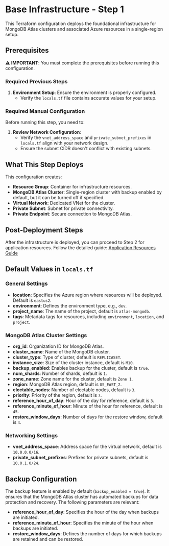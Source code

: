 # Base Infrastructure - Step 1

This Terraform configuration deploys the foundational infrastructure for MongoDB Atlas clusters and associated Azure resources in a single-region setup.

## Prerequisites

⚠️ **IMPORTANT**: You must complete the prerequisites before running this configuration.

### Required Previous Steps

1. **Environment Setup**: Ensure the environment is properly configured.
   - Verify the `locals.tf` file contains accurate values for your setup.

### Required Manual Configuration

Before running this step, you need to:

1. **Review Network Configuration**:
   - Verify the `vnet_address_space` and `private_subnet_prefixes` in `locals.tf` align with your network design.
   - Ensure the subnet CIDR doesn't conflict with existing subnets.

## What This Step Deploys

This configuration creates:

- **Resource Group**: Container for infrastructure resources.
- **MongoDB Atlas Cluster**: Single-region cluster with backup enabled by default, but it can be turned off if specified.
- **Virtual Network**: Dedicated VNet for the cluster.
- **Private Subnet**: Subnet for private connectivity.
- **Private Endpoint**: Secure connection to MongoDB Atlas.

## Post-Deployment Steps

After the infrastructure is deployed, you can proceed to Step 2 for application resources. Follow the detailed guide: [Application Resources Guide](../02-app-resources/readme.md)

## Default Values in `locals.tf`

### General Settings

- **location**: Specifies the Azure region where resources will be deployed. Default is `eastus2`.
- **environment**: Defines the environment type, e.g., `dev`.
- **project_name**: The name of the project, default is `atlas-mongodb`.
- **tags**: Metadata tags for resources, including `environment`, `location`, and `project`.

### MongoDB Atlas Cluster Settings

- **org_id**: Organization ID for MongoDB Atlas.
- **cluster_name**: Name of the MongoDB cluster.
- **cluster_type**: Type of cluster, default is `REPLICASET`.
- **instance_size**: Size of the cluster instance, default is `M10`.
- **backup_enabled**: Enables backup for the cluster, default is `true`.
- **num_shards**: Number of shards, default is `1`.
- **zone_name**: Zone name for the cluster, default is `Zone 1`.
- **region**: MongoDB Atlas region, default is `US_EAST_2`.
- **electable_nodes**: Number of electable nodes, default is `3`.
- **priority**: Priority of the region, default is `7`.
- **reference_hour_of_day**: Hour of the day for reference, default is `3`.
- **reference_minute_of_hour**: Minute of the hour for reference, default is `45`.
- **restore_window_days**: Number of days for the restore window, default is `4`.

### Networking Settings

- **vnet_address_space**: Address space for the virtual network, default is `10.0.0.0/16`.
- **private_subnet_prefixes**: Prefixes for private subnets, default is `10.0.1.0/24`.

## Backup Configuration

The backup feature is enabled by default (`backup_enabled = true`). It ensures that the MongoDB Atlas cluster has automated backups for data protection and recovery. The following parameters are relevant:

- **reference_hour_of_day**: Specifies the hour of the day when backups are initiated.
- **reference_minute_of_hour**: Specifies the minute of the hour when backups are initiated.
- **restore_window_days**: Defines the number of days for which backups are retained and can be restored.

